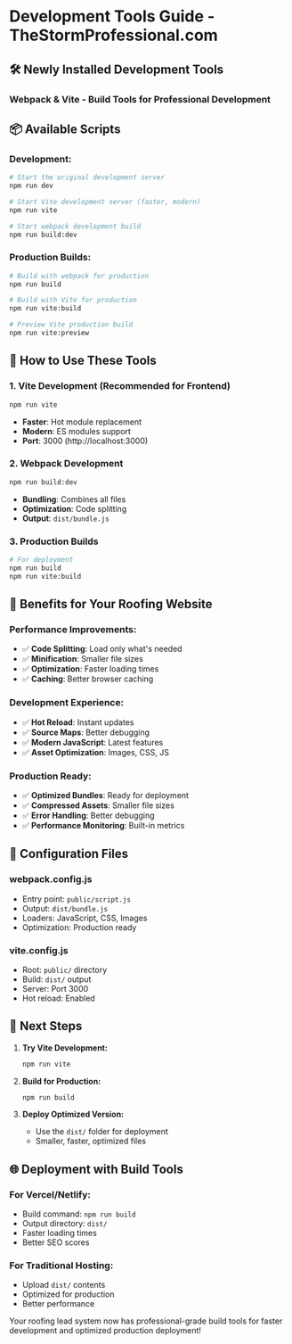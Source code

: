 # Development Tools Guide - TheStormProfessional.com

## 🛠️ **Newly Installed Development Tools**

### **Webpack & Vite** - Build Tools for Professional Development

## 📦 **Available Scripts**

### **Development:**
```bash
# Start the original development server
npm run dev

# Start Vite development server (faster, modern)
npm run vite

# Start webpack development build
npm run build:dev
```

### **Production Builds:**
```bash
# Build with webpack for production
npm run build

# Build with Vite for production
npm run vite:build

# Preview Vite production build
npm run vite:preview
```

## 🚀 **How to Use These Tools**

### **1. Vite Development (Recommended for Frontend)**
```bash
npm run vite
```
- **Faster**: Hot module replacement
- **Modern**: ES modules support
- **Port**: 3000 (http://localhost:3000)

### **2. Webpack Development**
```bash
npm run build:dev
```
- **Bundling**: Combines all files
- **Optimization**: Code splitting
- **Output**: `dist/bundle.js`

### **3. Production Builds**
```bash
# For deployment
npm run build
npm run vite:build
```

## 🎯 **Benefits for Your Roofing Website**

### **Performance Improvements:**
- ✅ **Code Splitting**: Load only what's needed
- ✅ **Minification**: Smaller file sizes
- ✅ **Optimization**: Faster loading times
- ✅ **Caching**: Better browser caching

### **Development Experience:**
- ✅ **Hot Reload**: Instant updates
- ✅ **Source Maps**: Better debugging
- ✅ **Modern JavaScript**: Latest features
- ✅ **Asset Optimization**: Images, CSS, JS

### **Production Ready:**
- ✅ **Optimized Bundles**: Ready for deployment
- ✅ **Compressed Assets**: Smaller file sizes
- ✅ **Error Handling**: Better debugging
- ✅ **Performance Monitoring**: Built-in metrics

## 🔧 **Configuration Files**

### **webpack.config.js**
- Entry point: `public/script.js`
- Output: `dist/bundle.js`
- Loaders: JavaScript, CSS, Images
- Optimization: Production ready

### **vite.config.js**
- Root: `public/` directory
- Build: `dist/` output
- Server: Port 3000
- Hot reload: Enabled

## 📱 **Next Steps**

1. **Try Vite Development:**
   ```bash
   npm run vite
   ```

2. **Build for Production:**
   ```bash
   npm run build
   ```

3. **Deploy Optimized Version:**
   - Use the `dist/` folder for deployment
   - Smaller, faster, optimized files

## 🌐 **Deployment with Build Tools**

### **For Vercel/Netlify:**
- Build command: `npm run build`
- Output directory: `dist/`
- Faster loading times
- Better SEO scores

### **For Traditional Hosting:**
- Upload `dist/` contents
- Optimized for production
- Better performance

Your roofing lead system now has professional-grade build tools for faster development and optimized production deployment! 